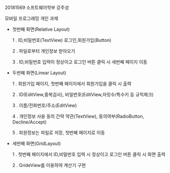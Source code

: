 20181569 소프트웨어학부 강주성

모바일 프로그래밍 개인 과제

 - 첫번째 화면(Relative Layout) 
   
   1 . ID,비밀번호(TextView) 로그인,회원가입(Button)
   
   2 . 파일로부터 개인정보 받아오기
   
   3 . ID,비밀번호 입력이 정상이고 로그인 버튼 클릭 시 세번째 페이지 이동
   

 - 두번째 화면(Linear Layout)
 
   1 . 회원가입 페이지, 첫번째 페이지에서 회원가입을 클릭 시 출력
   
   2 . ID(EditView,중복검사), 비밀번호(EditView,자릿수/특수키 등 규칙체크)
   
   3 . 이름/전화번호/주소(EditView)
   
   4 . 개인정보 사용 동의 간략 약관(TextView), 동의여부(RadioButton, Decline/Accept)
   
   5 . 회원정보는 파일로 저장, 첫번째 페이지로 이동

 - 세번째 화면(GridLayout)
 
   1 . 첫번째 페이지에서 ID,비밀번호 입력 시 정상이고 로그인 버튼 클릭 시 화면 출력
   
   2 . GrideView를 이용하여 계산기 구현 

